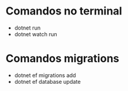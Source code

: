# Comandos no terminal
- dotnet run
- dotnet watch run
# Comandos migrations
- dotnet ef migrations add <NomeMigration>
- dotnet ef database update
